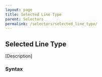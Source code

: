 ```yaml
---
layout: page
title: Selected Line Type
parent: Selectors
permalink: /selectors/selected_line_type/
---
```


## Selected Line Type

[Description]

### Syntax

```js

```


